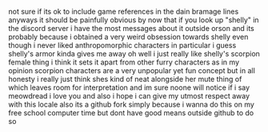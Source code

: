 not sure if its ok to include game references in the dain bramage lines anyways it should be painfully obvious by now that if you look up "shelly" in the discord server i have the most messages about it outside orson and its probably because i obtained a very weird obsession towards shelly even though i never liked anthropomorphic characters in particular i guess shelly's armor kinda gives me away oh well i just really like shelly's scorpion female thing i think it sets it apart from other furry characters as in my opinion scorpion characters are a very unpopular yet fun concept but in all honesty i really just think shes kind of neat alongside her mute thing of which leaves room for interpretation and im sure noone will notice if i say meowdread i love you and also i hope i can give my utmost respect away with this locale also its a github fork simply because i wanna do this on my free school computer time but dont have good means outside github to do so